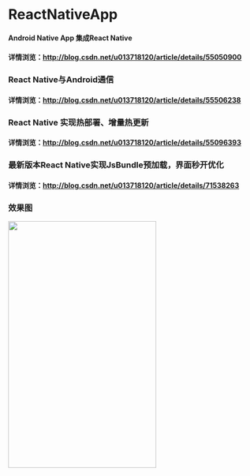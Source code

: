 # ReactNativeApp
#### Android Native App 集成React Native
#### 详情浏览：http://blog.csdn.net/u013718120/article/details/55050900
### React Native与Android通信 
#### 详情浏览：http://blog.csdn.net/u013718120/article/details/55506238
### React Native 实现热部署、增量热更新 
#### 详情浏览：http://blog.csdn.net/u013718120/article/details/55096393
### 最新版本React Native实现JsBundle预加载，界面秒开优化 
#### 详情浏览：http://blog.csdn.net/u013718120/article/details/71538263
### 效果图
<img width="300" height="500" src="http://img.blog.csdn.net/20170218120618660"/>
